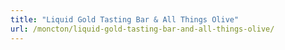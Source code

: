 ```yaml
---
title: "Liquid Gold Tasting Bar & All Things Olive"
url: /moncton/liquid-gold-tasting-bar-and-all-things-olive/
---
```

